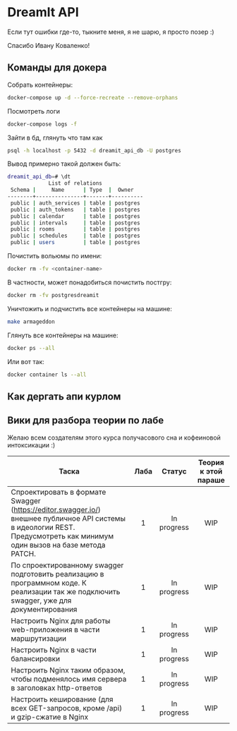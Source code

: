 # DreamIt API

Если тут ошибки где-то, тыкните меня, я не шарю, я просто позер :)

Спасибо Ивану Коваленко!

## Команды для докера 
Cобрать контейнеры: 
```bash
docker-compose up -d --force-recreate --remove-orphans
```

Посмотреть логи 
```bash
docker-compose logs -f
```

Зайти в бд, глянуть что там как
```bash 
psql -h localhost -p 5432 -d dreamit_api_db -U postgres
```

Вывод примерно такой должен быть:
```bash
dreamit_api_db=# \dt
             List of relations
 Schema |     Name      | Type  |  Owner   
--------+---------------+-------+----------
 public | auth_services | table | postgres
 public | auth_tokens   | table | postgres
 public | calendar      | table | postgres
 public | intervals     | table | postgres
 public | rooms         | table | postgres
 public | schedules     | table | postgres
 public | users         | table | postgres
```

Почистить вольюмы по имени: 
```bash
docker rm -fv <container-name>
```

В частности, может понадобиться почистить постгру: 
```bash
docker rm -fv postgresdreamit
```

Уничтожить и подчистить все контейнеры на машине:
```bash
make armageddon
```

Глянуть все контейнеры на машине: 
```bash
docker ps --all
```

Или вот так: 
```bash
docker container ls --all
```

## Как дергать апи курлом 

## Вики для разбора теории по лабе

Желаю всем создателям этого курса получасового сна и кофеиновой интоксикации :)


| Таска   |      Лаба      |  Статус | Теория к этой параше |
|----------|:-------------:|:-------------:|:-------------:|
| Спроектировать в формате Swagger (https://editor.swagger.io/) внешнее публичное API системы в идеологии REST. Предусмотреть как минимум один вызов на базе метода PATCH. |  1 | In progress | WIP | 
| По спроектированному swagger подготовить реализацию в программном коде. К реализации так же подключить swagger, уже для документирования | 1 | In progress | WIP | 
| Настроить Nginx для работы web-приложения в части маршрутизации | 1 | In progress | WIP | 
| Настроить Nginx в части балансировки | 1 | In progress | WIP | 
| Настроить Nginx таким образом, чтобы подменялось имя сервера в заголовках http-ответов | 1 | In progress | WIP | 
| Настроить кеширование (для всех GET-запросов, кроме /api) и gzip-сжатие в Nginx | 1 | In progress | WIP | 
